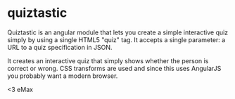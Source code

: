 quiztastic
==========

Quiztastic is an angular module that lets you create a simple interactive quiz simply by using a single HTML5 "quiz" tag. It accepts a single parameter: a URL to a quiz specification in JSON.

It creates an interactive quiz that simply shows whether the person is correct or wrong.
CSS transforms are used and since this uses AngularJS you probably want a modern browser.

<3 eMax
